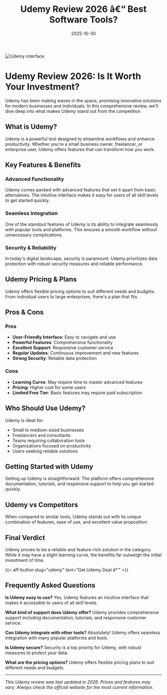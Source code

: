﻿---
title: "Udemy Review 2026 â€“ Best Software Tools?"
date: 2025-10-30
draft: false
rating: 4.8
category: "Software Tools"
tags: ["software-tools", "review", "2026"]
description: "Comprehensive Udemy review 2026. Discover if this  tool is the best choice for your needs."
keywords: "udemy, Udemy, review, software tools, 2026, best software tools"
image: "https://images.unsplash.com/photo-1555949963-aa79dcee981c?w=800&h=400&fit=crop&crop=center"
---

![Udemy interface](https://images.unsplash.com/photo-1555949963-aa79dcee981c?w=800&h=400&fit=crop&crop=center)

# Udemy Review 2026: Is It Worth Your Investment?

Udemy has been making waves in the  space, promising innovative solutions for modern businesses and individuals. In this comprehensive review, we'll dive deep into what makes Udemy stand out from the competition.

## What is Udemy?

Udemy is a powerful  tool designed to streamline workflows and enhance productivity. Whether you're a small business owner, freelancer, or enterprise user, Udemy offers features that can transform how you work.

## Key Features & Benefits

### Advanced Functionality
Udemy comes packed with advanced features that set it apart from basic alternatives. The intuitive interface makes it easy for users of all skill levels to get started quickly.

### Seamless Integration
One of the standout features of Udemy is its ability to integrate seamlessly with popular tools and platforms. This ensures a smooth workflow without unnecessary complications.

### Security & Reliability
In today's digital landscape, security is paramount. Udemy prioritizes data protection with robust security measures and reliable performance.

## Udemy Pricing & Plans

Udemy offers flexible pricing options to suit different needs and budgets. From individual users to large enterprises, there's a plan that fits.

## Pros & Cons

### Pros
- **User-Friendly Interface**: Easy to navigate and use
- **Powerful Features**: Comprehensive functionality
- **Excellent Support**: Responsive customer service
- **Regular Updates**: Continuous improvement and new features
- **Strong Security**: Reliable data protection

### Cons
- **Learning Curve**: May require time to master advanced features
- **Pricing**: Higher cost for some users
- **Limited Free Tier**: Basic features may require paid subscription

## Who Should Use Udemy?

Udemy is ideal for:
- Small to medium-sized businesses
- Freelancers and consultants
- Teams requiring collaboration tools
- Organizations focused on productivity
- Users seeking reliable  solutions

## Getting Started with Udemy

Setting up Udemy is straightforward. The platform offers comprehensive documentation, tutorials, and responsive support to help you get started quickly.

## Udemy vs Competitors

When compared to similar tools, Udemy stands out with its unique combination of features, ease of use, and excellent value proposition.

## Final Verdict

Udemy proves to be a reliable and feature-rich solution in the  category. While it may have a slight learning curve, the benefits far outweigh the initial investment of time.

{{< aff-button slug="udemy" text="Get Udemy Deal â†’" >}}

## Frequently Asked Questions

**Is Udemy easy to use?**
Yes, Udemy features an intuitive interface that makes it accessible to users of all skill levels.

**What kind of support does Udemy offer?**
Udemy provides comprehensive support including documentation, tutorials, and responsive customer service.

**Can Udemy integrate with other tools?**
Absolutely! Udemy offers seamless integration with many popular platforms and tools.

**Is Udemy secure?**
Security is a top priority for Udemy, with robust measures to protect your data.

**What are the pricing options?**
Udemy offers flexible pricing plans to suit different needs and budgets.

---

*This Udemy review was last updated in 2026. Prices and features may vary. Always check the official website for the most current information.*
